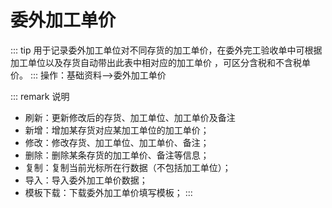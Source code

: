 # 委外加工单价
::: tip 用于记录委外加工单位对不同存货的加工单价，在委外完工验收单中可根据加工单位以及存货自动带出此表中相对应的加工单价 ，可区分含税和不含税单价。
:::
操作：基础资料-->委外加工单价

::: remark 说明
- 刷新：更新修改后的存货、加工单位、加工单价及备注
- 新增：增加某存货对应某加工单位的加工单价；
- 修改：修改存货、加工单位、加工单价、备注；
- 删除：删除某条存货的加工单价、备注等信息；
- 复制：复制当前光标所在行数据（不包括加工单位）；
- 导入：导入委外加工单价数据；
- 模板下载：下载委外加工单价填写模板；
:::